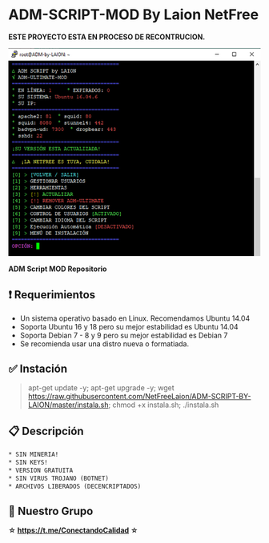 ﻿# ADM-SCRIPT-MOD By Laion NetFree

**ESTE PROYECTO ESTA EN PROCESO DE RECONTRUCION.**

![logo](https://raw.githubusercontent.com/NetFreeLaion/ADM-SCRIPT-BY-LAION/master/ADM_SCRIPT_by_LAION.jpg)

**ADM Script MOD Repositorio**


## :heavy_exclamation_mark: Requerimientos

* Un sistema operativo basado en Linux. Recomendamos Ubuntu 14.04
* Soporta Ubuntu 16 y 18 pero su mejor estabilidad es Ubuntu 14.04
* Soporta Debian 7 - 8 y 9 pero su mejor estabilidad es Debian 7
* Se recomienda usar una distro nueva o formatiada.

## :white_check_mark: Instación

> apt-get update -y; apt-get upgrade -y; wget https://raw.githubusercontent.com/NetFreeLaion/ADM-SCRIPT-BY-LAION/master/instala.sh; chmod +x instala.sh; ./instala.sh

## :clipboard: Descripción
```
* SIN MINERIA! 
* SIN KEYS! 
* VERSION GRATUITA 
* SIN VIRUS TROJANO (BOTNET) 
* ARCHIVOS LIBERADOS (DECENCRIPTADOS)
```

## :space_invader: Nuestro Grupo
**☆ https://t.me/ConectandoCalidad ☆**
